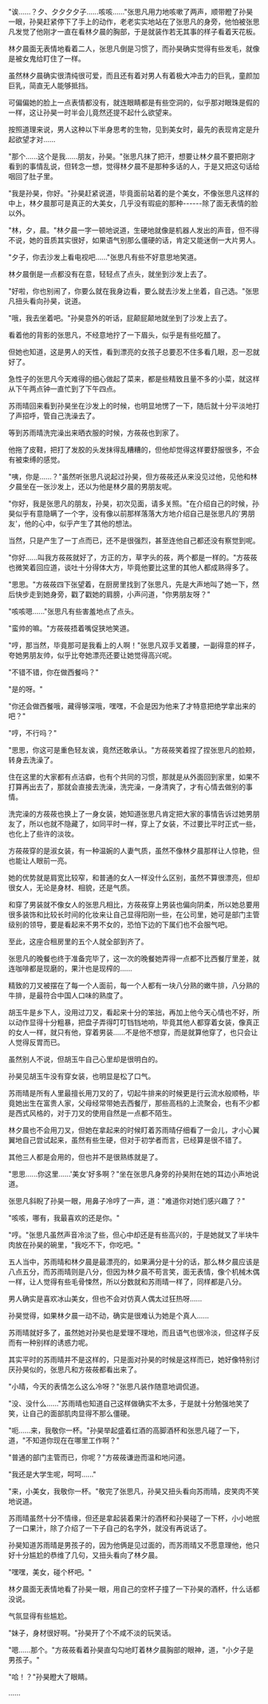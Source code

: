 <link rel="stylesheet" href="../../styles/text.css" />

"诶......？夕、夕夕夕夕子......咳咳......"张思凡用力地咳嗽了两声，顺带瞪了孙昊一眼，孙昊赶紧停下了手上的动作，老老实实地站在了张思凡的身旁，他怕被张思凡发觉了他刚才一直在看林夕晨的胸部，于是就装作若无其事的样子看着天花板。

林夕晨面无表情地看着二人，张思凡倒是习惯了，而孙昊确实觉得有些发毛，就像是被女鬼给盯住了一样。

虽然林夕晨确实很清纯很可爱，而且还有着对男人有着极大冲击力的巨乳，童颜加巨乳，简直无人能够抵挡。

可偏偏她的脸上一点表情都没有，就连眼睛都是有些空洞的，似乎那对眼珠是假的一样，这让孙昊一时半会儿竟然还提不起什么欲望来。

按照道理来说，男人这种以下半身思考的生物，见到美女时，最先的表现肯定是升起欲望才对......

"那个......这个是我......朋友，孙昊。"张思凡抹了把汗，想要让林夕晨不要把刚才看到的事情乱说，但转念一想，觉得林夕晨不是那种多话的人，于是又把这句话给咽回了肚子里。

"我是孙昊，你好。"孙昊赶紧说道，毕竟面前站着的是个美女，不像张思凡这样的中上，林夕晨那可是真正的大美女，几乎没有瑕疵的那种------除了面无表情的脸以外。

"林，夕，晨。"林夕晨一字一顿地说道，生硬地就像是机器人发出的声音，但不得不说，她的音质其实很好，如果语气别那么僵硬的话，肯定又能迷倒一大片男人。

"夕子，你去沙发上看电视吧......"张思凡有些不好意思地笑道。

林夕晨倒是一点都没有在意，轻轻点了点头，就坐到沙发上去了。

"好啦，你也别闹了，你要么就在我身边看，要么就去沙发上坐着，自己选。"张思凡扭头看向孙昊，说道。

"哦，我去坐着吧。"孙昊意外的听话，屁颠屁颠地就坐到了沙发上去了。

看着他的背影的张思凡，不经意地拧了一下眉头，似乎是有些吃醋了。

但她也知道，这是男人的天性，看到漂亮的女孩子总要忍不住多看几眼，忍一忍就好了。

急性子的张思凡今天难得的细心做起了菜来，都是些精致且量不多的小菜，就这样从下午两点钟一直忙到了下午四点。

苏雨晴回来看到孙昊坐在沙发上的时候，也明显地愣了一下，随后就十分平淡地打了声招呼，管自己洗澡去了。

等到苏雨晴洗完澡出来晒衣服的时候，方莜莜也到家了。

他拖了皮鞋，把打了发胶的头发抹得乱糟糟的，但他却觉得这样要舒服很多，不会有被束缚的感觉。

"咦，你是......？"虽然听张思凡说起过孙昊，但方莜莜还从来没见过他，见他和林夕晨坐在一张沙发上，还以为他是林夕晨的男朋友呢。

"你好，我是张思凡的朋友，孙昊，初次见面，请多关照。"在介绍自己的时候，孙昊似乎有意隐瞒了一个字，没有像以前那样落落大方地介绍自己是张思凡的'男朋友'，他的心中，似乎产生了其他的想法。

当然，只是产生了一丁点而已，还不是很强烈，甚至连他自己都还没有察觉到呢。

"你好......叫我方莜莜就好了，方正的方，草字头的莜，两个都是一样的。"方莜莜也微笑着回应道，谈吐十分得体大方，毕竟他要比这里的其他人都成熟得多了。

"思思。"方莜莜四下张望着，在厨房里找到了张思凡，先是大声地叫了她一下，然后快步走到她身旁，戳了戳她的肩膀，小声问道，"你男朋友呀？"

"咳咳嗯......"张思凡有些害羞地点了点头。

"蛮帅的嘛。"方莜莜捂着嘴促狭地笑道。

"哼，那当然，毕竟那可是我看上的人啊！"张思凡双手叉着腰，一副得意的样子，夸她男朋友帅，似乎比夸她漂亮还要让她觉得高兴呢。

"不错不错，你在做西餐吗？"

"是的呀。"

"你还会做西餐哦，藏得够深哦，嘿嘿，不会是因为他来了才特意把绝学拿出来的吧？"

"哼，不行吗？"

"思思，你这可是重色轻友诶，竟然还敢承认。"方莜莜笑着捏了捏张思凡的脸颊，转身去洗澡了。

住在这里的大家都有点洁癖，也有个共同的习惯，那就是从外面回到家里，如果不打算再出去了，那就会直接去洗澡，洗完澡，一身清爽了，才有心情去做别的事情。

洗完澡的方莜莜也换上了一身女装，她知道张思凡肯定把大家的事情告诉过她男朋友了，所以也就不隐藏了，如同平时一样，穿上了女装，不过要比平时正式一些，也化上了些许的淡妆。

方莜莜穿的是淑女装，有一种温婉的人妻气质，虽然不像林夕晨那样让人惊艳，但也能让人眼前一亮。

她的优势就是肩宽比较窄，和普通的女人一样没什么区别，虽然不算很漂亮，但却很女人，无论是身材、相貌，还是气质。

和穿了男装就不像女人的张思凡相比，方莜莜穿上男装也偏向阴柔，所以她总要用很多装饰和比较长时间的化妆来让自己显得阳刚一些，在公司里，她可是部门主管级别的领导，要是看起来不男不女的，恐怕下边的下属们也不会服气吧。

至此，这座合租房里的五个人就全部到齐了。

张思凡的晚餐也终于准备完毕了，这一次的晚餐她弄得一点都不比西餐厅里差，就连咖啡都是现磨的，果汁也是现榨的......

精致的刀叉被摆在了每一个人面前，每一个人都有一块八分熟的嫩牛排，八分熟的牛排，是最符合中国人口味的熟度了。

胡玉牛是乡下人，没用过刀叉，看起来十分的笨拙，再加上他今天心情也不好，所以动作显得十分粗暴，把盘子弄得叮叮铛铛地响，毕竟其他人都穿着女装，像真正的女人一样，就只有他，穿着男装......不是他不想穿，而是就算他穿了，也只会让人觉得反胃而已。

虽然别人不说，但胡玉牛自己心里却是很明白的。

孙昊见胡玉牛没有穿女装，也明显是松了口气。

苏雨晴是所有人里最擅长用刀叉的了，切起牛排来的时候更是行云流水般顺畅，毕竟她出生在富贵人家，父母经常带她去西餐厅，那些高档的上流聚会，也有不少都是西式风格的，对于刀叉的使用自然是一点都不陌生。

林夕晨也不会用刀叉，但她在拿起来的时候盯着苏雨晴仔细看了一会儿，才小心翼翼地自己尝试起来，虽然有些生硬，但对于初学者而言，已经算是很不错了。

其他三人都是会用的，但也并不是很熟练就是了。

"思思......你这里......'美女'好多啊？"坐在张思凡身旁的孙昊附在她的耳边小声地说道。

张思凡斜睨了孙昊一眼，用鼻子冷哼了一声，道："难道你对她们感兴趣了？"

"咳咳，哪有，我最喜欢的还是你。"

"哼。"张思凡虽然声音冷淡了些，但心中却还是有些高兴的，于是她就叉了半块牛肉放在孙昊的碗里，"我吃不下，你吃吧。"

五人当中，苏雨晴和林夕晨是最漂亮的，如果满分是十分的话，那么林夕晨应该是八点五分，而苏雨晴则是八分，但因为林夕晨不苟言笑，面无表情，像个机械木偶一样，让人觉得有些毛骨悚然，所以分数就和苏雨晴一样了，同样都是八分。

男人确实是喜欢冰山美女，但也不会对仿真人偶太过狂热呀......

孙昊觉得，如果林夕晨一动不动，确实是很难认为她是个真人......

苏雨晴就好多了，虽然她对孙昊也是爱理不理地，而且语气也很冷淡，但这样子反而有一种别样的诱惑力呢。

其实平时的苏雨晴并不是这样的，只是面对孙昊的时候是这样而已，她好像特别讨厌孙昊似的，张思凡和方莜莜都看出来了。

"小晴，今天的表情怎么这么冷呀？"张思凡装作随意地调侃道。

"没、没什么......"苏雨晴也知道自己这样做确实不太多，于是就十分勉强地笑了笑，让自己的面部肌肉显得不那么僵硬。

"呃......来，我敬你一杯。"孙昊举起盛着红酒的高脚酒杯和张思凡碰了一下，道，"不知道你现在在哪里工作啊？"

"普通的部门主管而已，你呢？"方莜莜谦逊而温和地问道。

"我还是大学生呢，呵呵......"

"来，小美女，我敬你一杯。"敬完了张思凡，孙昊又扭头看向苏雨晴，皮笑肉不笑地说道。

苏雨晴虽然十分不情缘，但还是拿起装着果汁的酒杯和孙昊碰了一下杯，小小地抿了一口果汁，除了介绍了一下子自己的名字外，就没有再说话了。

孙昊知道苏雨晴是男孩子的，因为他俩是见过面的，而苏雨晴又不愿意理他，他只好十分尴尬的恭维了几句，又扭头看向了林夕晨。

"嘿嘿，美女，碰个杯吧。"

林夕晨面无表情地看了孙昊一眼，用自己的空杯子撞了一下孙昊的酒杯，什么话都没说。

气氛显得有些尴尬。

"妹子，身材很好啊。"孙昊开了个不咸不淡的玩笑话。

"嗯......那个。"方莜莜看着孙昊直勾勾地盯着林夕晨胸部的眼神，道，"小夕子是男孩子。"

"哈！？"孙昊瞪大了眼睛。

......
